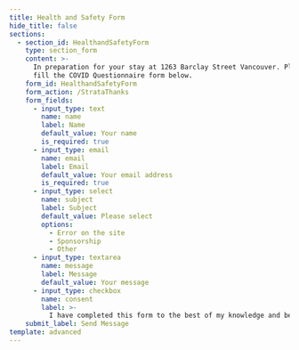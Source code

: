```yaml
---
title: Health and Safety Form 
hide_title: false
sections:
  - section_id: HealthandSafetyForm
    type: section_form
    content: >-
      In preparation for your stay at 1263 Barclay Street Vancouver. Please
      fill the COVID Questionnaire form below.
    form_id: HealthandSafetyForm
    form_action: /StrataThanks
    form_fields:
      - input_type: text
        name: name
        label: Name
        default_value: Your name
        is_required: true
      - input_type: email
        name: email
        label: Email
        default_value: Your email address
        is_required: true
      - input_type: select
        name: subject
        label: Subject
        default_value: Please select
        options:
          - Error on the site
          - Sponsorship
          - Other
      - input_type: textarea
        name: message
        label: Message
        default_value: Your message
      - input_type: checkbox
        name: consent
        label: >-
          I have completed this form to the best of my knowledge and believing the answers to be truthful.
    submit_label: Send Message
template: advanced
---
```

